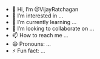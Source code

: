 - 👋 Hi, I’m @VijayRatchagan
- 👀 I’m interested in ...
- 🌱 I’m currently learning ...
- 💞️ I’m looking to collaborate on ...
- 📫 How to reach me ...
- 😄 Pronouns: ...
- ⚡ Fun fact: ...

<!---
VijayRatchagan/VijayRatchagan is a ✨ special ✨ repository because its `README.md` (this file) appears on your GitHub profile.
You can click the Preview link to take a look at your changes.
--->
